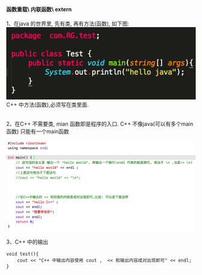 #### 函数重载\ 内联函数\ extern

1、在java 的世界里, 先有类, 再有方法(函数), 如下图:
![](/assets/helloJava.png)
C++ 中方法(函数),必须写在类里面.


<br>
2、在C++ 不需要类, mian 函数即是程序的入口. C++ 不像java(可以有多个main函数) 只能有一个main函数

![](/assets/Snip20190109_5.png)


3、C++ 中的输出

```
void test(){
    cout << "C++ 中输出内容使用 cout ,  << 和输出内容成对出现即可" << endl;
}
```

